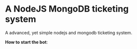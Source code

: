 # A NodeJS MongoDB ticketing system
A advanced, yet simple nodejs and mongodb ticketing system.

**How to start the bot**:


